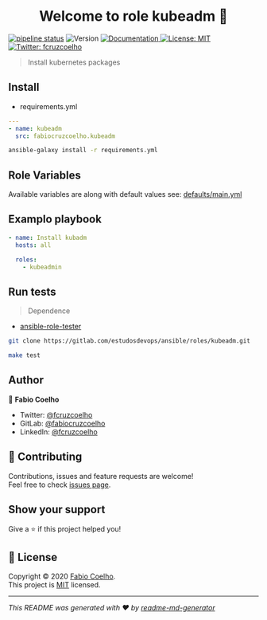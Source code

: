 <h1 align="center">Welcome to role kubeadm 👋</h1>
<p>
  <a href="https://gitlab.com/estudosdevops/ansible/roles/kubeadm/-/commits/master">
    <img alt="pipeline status" src="https://gitlab.com/estudosdevops/ansible/roles/kubeadm/badges/master/pipeline.svg" /></a>
  <img alt="Version" src="https://img.shields.io/badge/version-0.1.0-blue.svg?cacheSeconds=2592000" />
  <a href="https://gitlab.com/estudosdevops/ansible/roles/kubeadmin/-/blob/master/README.md" target="_blank">
    <img alt="Documentation" src="https://img.shields.io/badge/documentation-yes-brightgreen.svg" />
  </a>
  <a href="https://pt.wikipedia.org/wiki/Licen%C3%A7a_MIT" target="_blank">
    <img alt="License: MIT" src="https://img.shields.io/badge/License-MIT-yellow.svg" />
  </a>
  <a href="https://twitter.com/fcruzcoelho" target="_blank">
    <img alt="Twitter: fcruzcoelho" src="https://img.shields.io/twitter/follow/fcruzcoelho.svg?style=social" />
  </a>
</p>

> Install kubernetes packages

## Install

- requirements.yml

```yml
---
- name: kubeadm
  src: fabiocruzcoelho.kubeadm
```

```sh
ansible-galaxy install -r requirements.yml
```

## Role Variables

Available variables are along with default values see: [defaults/main.yml](https://gitlab.com/estudosdevops/ansible/roles/kubeadm/-/blob/master/defaults/main.yml)

## Examplo playbook

```yml
- name: Install kubadm
  hosts: all

  roles:
    - kubeadmin
```

## Run tests

> Dependence

- [ansible-role-tester](https://github.com/fubarhouse/ansible-role-tester)

```sh
git clone https://gitlab.com/estudosdevops/ansible/roles/kubeadm.git
```

```sh
make test
```

## Author

👤 **Fabio Coelho**

* Twitter: [@fcruzcoelho](https://twitter.com/fcruzcoelho)
* GitLab: [@fabiocruzcoelho](https://gitlab.com/fabiocruzcoelho)
* LinkedIn: [@fcruzcoelho](https://linkedin.com/in/fcruzcoelho)

## 🤝 Contributing

Contributions, issues and feature requests are welcome!<br />Feel free to check [issues page](https://gitlab.com/estudosdevops/ansible/roles/kubeadm/-/issues).

## Show your support

Give a ⭐️ if this project helped you!

## 📝 License

Copyright © 2020 [Fabio Coelho](https://github.com/fabiocruzcoelho).<br />
This project is [MIT](https://pt.wikipedia.org/wiki/Licen%C3%A7a_MIT) licensed.

***
_This README was generated with ❤️ by [readme-md-generator](https://github.com/kefranabg/readme-md-generator)_
